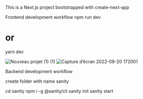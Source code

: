 This is a Next.js project bootstrapped with create-next-app

Frontend development workflow
npm run dev
# or
yarn dev
 
![Nouveau projet (1) (1)](https://user-images.githubusercontent.com/73962343/185812286-7baf0dec-234e-41b3-a246-2f5d9bc7c1de.png)
![Capture d’écran 2022-08-20 172001](https://user-images.githubusercontent.com/73962343/185812301-5fd07952-ea85-4ae8-ba19-e63704dd169d.png)

Backend development workflow

create folder with name sanity

cd sanity
npm i -g @sanity/cli
sanity init 
sanity start

